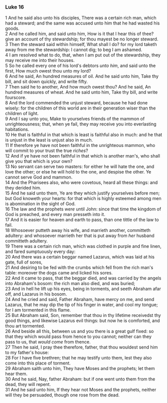### Luke 16

1 And he said also unto his disciples, There was a certain rich man, which had a steward; and the same was accused unto him that he had wasted his goods.  
2 And he called him, and said unto him, How is it that I hear this of thee? give an account of thy stewardship; for thou mayest be no longer steward.  
3 Then the steward said within himself, What shall I do? for my lord taketh away from me the stewardship: I cannot dig; to beg I am ashamed.  
4 I am resolved what to do, that, when I am put out of the stewardship, they may receive me into their houses.  
5 So he called every one of his lord's debtors *unto him*, and said unto the first, How much owest thou unto my lord?  
6 And he said, An hundred measures of oil. And he said unto him, Take thy bill, and sit down quickly, and write fifty.  
7 Then said he to another, And how much owest thou? And he said, An hundred measures of wheat. And he said unto him, Take thy bill, and write fourscore.  
8 And the lord commended the unjust steward, because he had done wisely: for the children of this world are in their generation wiser than the children of light.  
9 And I say unto you, Make to yourselves friends of the mammon of unrighteousness; that, when ye fail, they may receive you into everlasting habitations.  
10 He that is faithful in that which is least is faithful also in much: and he that is unjust in the least is unjust also in much.  
11 If therefore ye have not been faithful in the unrighteous mammon, who will commit to your trust the true *riches*?  
12 And if ye have not been faithful in that which is another man's, who shall give you that which is your own?  
13 No servant can serve two masters: for either he will hate the one, and love the other; or else he will hold to the one, and despise the other. Ye cannot serve God and mammon.  
14 And the Pharisees also, who were covetous, heard all these things: and they derided him.  
15 And he said unto them, Ye are they which justify yourselves before men; but God knoweth your hearts: for that which is highly esteemed among men is abomination in the sight of God.  
16 The law and the prophets *were* until John: since that time the kingdom of God is preached, and every man presseth into it.  
17 And it is easier for heaven and earth to pass, than one tittle of the law to fail.  
18 Whosoever putteth away his wife, and marrieth another, committeth adultery: and whosoever marrieth her that is put away from *her* husband committeth adultery.  
19 There was a certain rich man, which was clothed in purple and fine linen, and fared sumptuously every day:  
20 And there was a certain beggar named Lazarus, which was laid at his gate, full of sores,  
21 And desiring to be fed with the crumbs which fell from the rich man's table: moreover the dogs came and licked his sores.  
22 And it came to pass, that the beggar died, and was carried by the angels into Abraham's bosom: the rich man also died, and was buried;  
23 And in hell he lift up his eyes, being in torments, and seeth Abraham afar off, and Lazarus in his bosom.  
24 And he cried and said, Father Abraham, have mercy on me, and send Lazarus, that he may dip the tip of his finger in water, and cool my tongue; for I am tormented in this flame.  
25 But Abraham said, Son, remember that thou in thy lifetime receivedst thy good things, and likewise Lazarus evil things: but now he is comforted, and thou art tormented.  
26 And beside all this, between us and you there is a great gulf fixed: so that they which would pass from hence to you cannot; neither can they pass to us, that *would come* from thence.  
27 Then he said, I pray thee therefore, father, that thou wouldest send him to my father's house:  
28 For I have five brethren; that he may testify unto them, lest they also come into this place of torment.  
29 Abraham saith unto him, They have Moses and the prophets; let them hear them.  
30 And he said, Nay, father Abraham: but if one went unto them from the dead, they will repent.  
31 And he said unto him, If they hear not Moses and the prophets, neither will they be persuaded, though one rose from the dead.  
